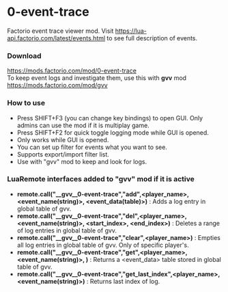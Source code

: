 # 0-event-trace
 Factorio event trace viewer mod. Visit https://lua-api.factorio.com/latest/events.html to see full description of events.  
 
### Download  
https://mods.factorio.com/mod/0-event-trace  
To keep event logs and investigate them, use this with **gvv** mod https://mods.factorio.com/mod/gvv  
 
### How to use  
- Press SHIFT+F3 (you can change key bindings) to open GUI. Only admins can use the mod if it is multiplay game.  
- Press SHIFT+F2 for quick toggle logging mode while GUI is opened.  
- Only works while GUI is opened.  
- You can set up filter for events what you want to see.  
- Supports export/import filter list.  
- Use with "gvv" mod to keep and look for logs.  

### LuaRemote interfaces added to "gvv" mod if it is active
- **remote.call("__gvv__0-event-trace","add",<player_name>, <event_name(string)>, <event_data(table)>)** : Adds a log entry in global table of gvv.
- **remote.call("__gvv__0-event-trace","del",<player_name>, <event_name(string)>, <start_index>, <end_index>)** : Deletes a range of log entries in global table of gvv.
- **remote.call("__gvv__0-event-trace","clear",<player_name>)** : Empties all log entries in global table of gvv. Only of specific player's.
- **remote.call("__gvv__0-event-trace","get",<player_name>, <event_name(string)>, <index>)** : Returns a <event_data> table stored in global table of gvv.
- **remote.call("__gvv__0-event-trace","get_last_index",<player_name>, <event_name(string)>)** : Returns last index of log.
